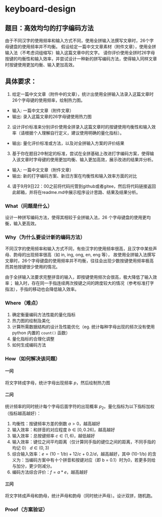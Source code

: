# keyboard-design

## 题目：高效均匀的打字编码方法

由于不同汉字的使用频率和输入方式不同，使用全拼输入法撰写文章时，26个字母键盘的使用频率并不均衡。
假设给定一篇中文文章素材（附件文章），使用全拼输入法（不考虑词组缩写）输入这篇文章中的文字。
请你评价使用全拼时26字母按键的均衡性和输入效率，并尝试设计一种新的拼写编码方法，使得输入同样文章时按键使用更加均衡、输入更加高效。

## 具体要求： 

1. 给定一篇中文文章（附件中的文章），统计出使用全拼输入法录入这篇文章时26个字母键的使用频率，绘制热力图。
- 输入: 一篇中文文章（附件文章）
- 输出: 录入这篇文章的26字母键使用热力图

2. 设计评价标准来分别评价使用全拼录入这篇文章时的按键使用均衡性和输入效率（请根据个人理解自行定义，建议使用明确的量化指标）。  
- 输出: 量化评价标准或方法，以及对全拼输入方案的评价结果

3. 基于你在题目2中制定的标准，尝试在全拼基础上改进打字编码方案，使得输入该文章时字母键的使用更加均衡、输入更加高效，展示改进的结果并分析。
- 输入: 一篇中文文章（附件文章）
- 输出: 新的打字编码方案、新旧方案在均衡性和输入效率方面的对比

4. 请于9月9日22：00之前将代码托管到github或者gitee，然后将代码链接返回此邮箱，并将在readme.md中展示程序设计思路、结果及结果分析。

### What（问题是什么）

设计一种拼写编码方法，使得其相较于全拼输入法，26 个字母键盘的使用更均衡，输入更高效。

### Why（为什么要设计新的编码方法）

不同汉字的使用频率和输入方式不同，有些汉字的使用频率很高，且汉字中某些声母、韵母的出现频率很高（如 in, ing, ong, en, eng 等），
故使用全拼输入法撰写文章时，26个字母键盘的使用频率并不均衡，往往会出现少数按键使用频率极高而其他按键很少使用的情况。

由于全拼输入法要求完整拼音的输入，即按键使用频次会很高，极大降低了输入效率；
输入时，存在同一手指连续两次按键之间的跨度较大的情况（参考标准打字指法），手指的移动也会降低输入效率。

### Where（难点）

1. 确定衡量编码方法性能的量化指标
2. 热力图的绘制及美化
3. 计算所需数据结构的设计及性能优化（eg. 统计每种字母出现的频次没有使用 python 内置的 `count()` 函数）
4. 量化指标的合理化调整
5. 如何生成编码方法

### How（如何解决该问题）

#### 一问

将文字转成字母，统计字母出现频率 $p$，然后绘制热力图

#### 二问

统计频率的同时统计每个字母后面字符的出现概率 $p_2$。量化指标为以下指标加权（指标越高越好）：

1. 均衡性：按键频率方差的倒数 $a > 0$，越高越好
2. 输入效率：和拼音的对应程度 $b \in [0,0.26]$，越高越好
3. 输入效率：总按键频率 $c \in (1, 6)$，越低越好
4. 输入效率：键位之间平均距离（仅计算同手指的键位之间的距离，不同手指的均记 0） $d\in(0, 3)$
5. 综合输入效率：$e = (10-1/b) + 12/c + 0.2/d$，越高越好，其中 (10-1/b) 的含义为：当编码方案中有十个拼音和按键对应（即 b = 0.1）时为0，若更多则给与加分，更少则减分。
6. 编码方法综合评价：$f = a * e$，越高越好

#### 三问

将文字转成声母和韵母，统计声母和韵母（同时统计声母）。设计双拼，随机跑。

### Proof（方案验证）

